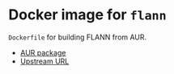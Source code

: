 # Docker image for `flann`

`Dockerfile` for building FLANN from AUR.

- [AUR package](https://aur.archlinux.org/packages/flann/)
- [Upstream URL](https://github.com/mariusmuja/flann)

